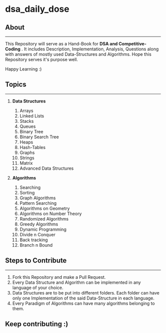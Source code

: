 # dsa_daily_dose

## About
---
This Repository will serve as a Hand-Book for <b>DSA and Competitive-Coding</b> .
It includes Description, Implementation, Analysis, Questions along with answers of mostly used Data-Structures and Algorithms.
Hope this Repository serves it's purpose well.

Happy Learning :)

## Topics
---
1. <b>Data Structures</b>
	1. Arrays
	2. Linked Lists
	3. Stacks
	4. Queues
	5. Binary Tree
	6. Binary Search Tree
	7. Heaps
	8. Hash-Tables
	9. Graphs
	10. Strings
	11. Matrix
	12. Advanced Data Structures

2. <b>Algorithms</b>
	1. Searching
	2. Sorting
	3. Graph Algorithms
	4. Pattern Searching
	5. Algorithms on Geometry
	6. Algorithms on Number Theory
	7. Randomized Algorithms
	8. Greedy Algorithms
	9. Dynamic Programming
	10. Divide n Conquer
	11. Back tracking
	12. Branch n Bound


## Steps to Contribute
---
1. Fork this Repository and make a Pull Request.
2. Every Data Structure and Algorithm can be implemented in any language of your choice.
3. Data Structures are to be put into different folders. Each folder can have only one Implementation of the said Data-Structure in each language.
4. Every Paradigm of Algorithms can have many algorithms belonging to them.


## Keep contributing :)
